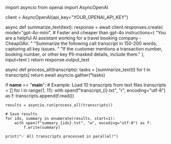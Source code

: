 import asyncio
from openai import AsyncOpenAI

client = AsyncOpenAI(api_key="YOUR_OPENAI_API_KEY")

async def summarize_text(text):
    response = await client.responses.create(
        model="gpt-4o-mini",  # Faster and cheaper than gpt-4o
        instructions=(
            "You are a helpful AI assistant working for a travel booking company - CheapOAir. "
            "Summarize the following call transcript in 150-200 words, capturing all key issues. "
            "If the customer mentions a transaction number, booking number, or other key PII-masked details, include them."
        ),
        input=text
    )
    return response.output_text

async def process_all(transcripts):
    tasks = [summarize_text(t) for t in transcripts]
    return await asyncio.gather(*tasks)

if __name__ == "__main__":
    # Example: Load 10 transcripts from text files
    transcripts = []
    for i in range(1, 11):
        with open(f"transcript_{i}.txt", "r", encoding="utf-8") as f:
            transcripts.append(f.read())

    results = asyncio.run(process_all(transcripts))

    # Save results
    for idx, summary in enumerate(results, start=1):
        with open(f"summary_{idx}.txt", "w", encoding="utf-8") as f:
            f.write(summary)

    print("✅ All transcripts processed in parallel!")
